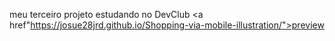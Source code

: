 meu terceiro projeto estudando no DevClub
<a href"https://josue28jrd.github.io/Shopping-via-mobile-illustration/">preview</a>
